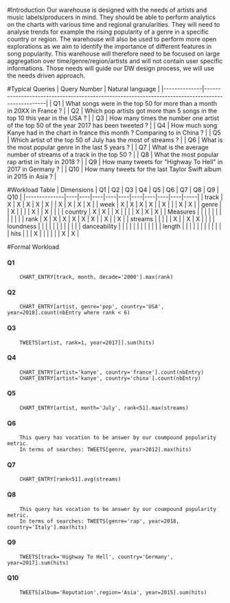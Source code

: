 #Introduction
Our warehouse is designed with the needs of artists and music labels/producers in mind. They should be able to perform analytics on the charts with various time and regional granularities. They will need to analyse trends for example the rising popularity of a genre in a specific country or region. The warehouse will also be used to perform more open explorations as we aim to identify the importance of different features in song popularity. This warehouse will therefore need to be focused on large aggregation over time/genre/region/artists and will not contain user specific informations.
Those needs will guide our DW design process, we will use the needs driven approach.

#Typical Queries
| Query Number | Natural language                                                                                 |
|--------------|--------------------------------------------------------------------------------------------------|
| Q1           | What songs were in the top 50 for more than a month in 20XX in France ?                          |
| Q2           | Which pop artists got more than 5 songs in the top 10 this year in the USA ?                     |
| Q3           | How many times the number one artist of the top 50 of the year 2017 has been tweeted ?           |
| Q4           | How much song Kanye had in the chart in france this month ? Comparing to in China ?              |
| Q5           | Which artist of the top 50 of July has the most of streams ?                                     |
| Q6           | What is the most popular genre in the last 5 years ?                                             |
| Q7           | What is the average number of streams of a track in the top 50 ?                                 |
| Q8           | What the most popular rap artist in Italy in 2018 ?                                              |
| Q9           | How many tweets for "Highway To Hell" in 2017 in Germany ?                                       |
| Q10          | How many tweets for the last Taylor Swift album in 2015 in Asia ?                                |

#Workload Table
| Dimensions   | Q1 | Q2 | Q3 | Q4 | Q5 | Q6 | Q7 | Q8 | Q9 | Q10 |
|--------------|----|----|----|----|----|----|----|----|----|-----|
| track        | X  | X  | X  | X  | X  |    | X  | X  | X  | X   |
| week         | X  | X  | X  | X  |    | X  |    |    | X  | X   |
| genre        |    | X  |    |    |    | X  |    | X  |    |     |
| country      | X  | X  |    | X  |    |    |    | X  | X  | X   |
| Measures     |    |    |    |    |    |    |    |    |    |     |
| rank         | X  | X  | X  | X  | X  | X  |    | X  |    | X   |
| streams      |    |    |    |    | X  |    | X  | X  |    |     |
| loundness    |    |    |    |    |    |    |    |    |    |     |
| danceability |    |    |    |    |    |    |    |    |    |     |
| length       |    |    |    |    |    |    |    |    |    |     |
| hits         |    |    | X  |    |    |    |    |    | X  | X   |

#Formal Workload
#### Q1
```
    CHART_ENTRY[track, month, decade='2000'].max(rank)
```
#### Q2
```
    CHART_ENTRY[artist, genre='pop', country='USA', year=2018].count(nbEntry where rank < 6)
```
#### Q3
```
    TWEETS[artist, rank=1, year=2017]].sum(hits)
```
#### Q4
```
    CHART_ENTRY[artist='kanye', country='france'].count(nbEntry)
    CHART_ENTRY[artist='kanye', country='china'].count(nbEntry)
```
#### Q5
```
    CHART_ENTRY[artist, month='July', rank<51].max(streams)
```
#### Q6
```
    This query has vocation to be answer by our coumpound popularity metric.
    In terms of searches: TWEETS[genre, year>2012].max(hits)
```
#### Q7
```
    CHART_ENTRY[rank<51].avg(streams)
```
#### Q8
```
    This query has vocation to be answer by our coumpound popularity metric.
    In terms of searches: TWEETS[genre='rap', year=2018, country='Italy'].max(hits)
```
#### Q9
```
    TWEETS[track='Highway To Hell', country='Germany', year=2017].sum(hits)
```
#### Q10
```
    TWEETS[album='Reputation',region='Asia', year=2015].sum(hits)
```
